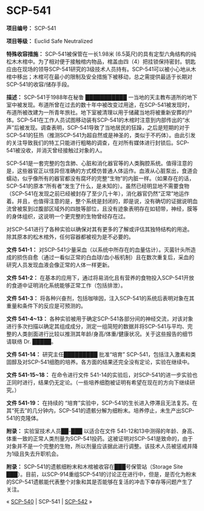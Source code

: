 # SCP-541
                        


**项目编号：** SCP-541

**项目等级：** Euclid Safe Neutralized

**特殊收容措施：** SCP-541被保管在一长1.98米 (6.5英尺)的具有定型六角结构的纯松木木棺中。为了相对便于接触棺内物品，棺盖由四（4）把挂锁保持密封。钥匙应由在现场的领导SCP-541研究的3级技术人员持有。SCP-541可以被小心地从木棺中移出；木棺可在最小的限制及安全措施下被移动，总之需提供最适于长期对SCP-541的收容/储存手段。

**描述：** SCP-541于1988年在秘鲁 ███████████ 一当地的天主教布道所的地下室中被发现。布道所曾在过去的数十年中被改变过用途，在SCP-541被发现时，布道所被改建为一所青年旅社。地下室被清理以用于储藏当地将被重新安葬的尸体。SCP-541在工作人员试图移动装有SCP-541的木棺时注意到内部传出的“水声”后被发现。调查表明，SCP-541导致了当地居民的狂躁，之后是短期的对于SCP-541的狂热（推测SCP-541为超自然或是神圣的，类似于不朽体）。由此引发的关注导致我们的特工只能进行粗略的调查，在对所有媒体进行封锁后。SCP-541被没收，并消灭曾经接触过对象的人。

SCP-541是一套完整的包含肺、心脏和消化器官等的人类胸腔系统。值得注意的是，这些器官正以怪异但准确的方式模仿普通人体运作。血液从心脏泵出，食道会蠕动，似乎像所有的器官都没有腐坏的完整“生物”的内脏一样。（如果存在的话，SCP-541的原本“所有者”发生了什么，是未知的）。虽然已经明显地不需要食物（SCP-541在发现之前已经被封存了至少几十年），消化器官仍然“正常”地运作着。并且，也值得注意的是，整个系统是封闭的，即是说，没有确切的证据说明血流曾被泵到过腹部区域外的四肢等部位，且没有迹象表明存在如韧带，神经，膜等的身体组织，这说明一个更完整的生物曾经存在过。

对SCP-541进行了各种实验以确保对其有更多的了解或评估其独特结构的用途。除其原本的松木棺外，任何容器都被视为是不必要的。

**文件 541-1：** 对SCP-541少量采血（以系统中所存在的血量估计）。灭菌针头所造成的损伤自愈（通过一看似正常的白血球/血小板机制）且在数次重复后，采血的研究人员发现血液会像正常的人体一样更新。

**文件 541-2：** 在基本的应用下，通过将易消化且有营养的食物投入SCP-541开放的食道中证明消化系统能够正常工作（包括排泄）。

**文件 541-3：** 将各种兴奋剂，包括咖啡因，注入SCP-541的系统后表明对象在其重量和条件下的反应是可预测的。

**文件 541-4~13：** 各种实验被用于确定SCP-541各部分间的神经交流，对该对象进行多次扫描以确定其组成成分，测定一组简短的数据并将SCP-541与平均、完整的人类剖面进行比较以推测其年龄/身高/体重/健康状况。关于这些报告的细节请联络 Dr. █████。

**文件 541-14：** 研究主任█████████ 批准“培育” SCP-541，包括注入激素和类固醇及对SCP-541细胞的培养。各方面的结果还完全没有定论，实验在继续中。

**文件 541-15~18：** 在命令进行文件 541-14的实验后，对SCP-541的进一步实验也正同时进行，结果仍无定论。（一些培养细胞被证明有希望在现在的方向下继续研究。）

**文件 541-19：** 在持续的 “培育”实验中，SCP-541的生长进入停滞且无法复苏。在其“死去”的几分钟内，SCP-541的遗骸分解为细粉末。培养停止，未生产出SCP-541的克隆体。

**附录：** 实验室技术人员██-███ 以适合在文件 541-12和13中测得的年龄、身高、体重一致的正常人类剂量为SCP-541投药。这被证明对SCP-541是致命的，由于对象并不是一个完整的生物，所以剂量应该据此进行调整。该技术人员被惩戒并降为1级且失去升职机会。

**附录：** SCP-541的遗骸细粉末和木棺被收容在███号保管站（Storage Site ███）。目前，以SCP-914重组SCP-541的讨论正在进行中，但是，是否化为粉末的SCP-541遗骸能代表整个对象和其是否能够在复活的冲击下幸存等问题产生了关注。



« [SCP-540](/scp-540) | SCP-541 | [SCP-542](/scp-542) »





                    